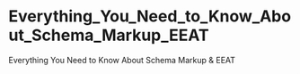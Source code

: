 # Everything_You_Need_to_Know_About_Schema_Markup_EEAT
Everything You Need to Know About Schema Markup &amp; EEAT
